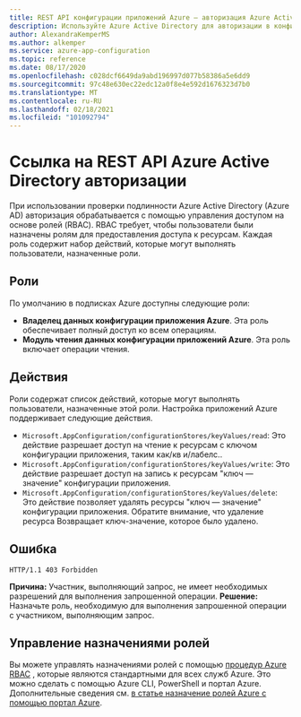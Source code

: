 ```yaml
---
title: REST API конфигурации приложений Azure — авторизация Azure Active Directory
description: Используйте Azure Active Directory для авторизации в конфигурации приложения Azure с помощью REST API
author: AlexandraKemperMS
ms.author: alkemper
ms.service: azure-app-configuration
ms.topic: reference
ms.date: 08/17/2020
ms.openlocfilehash: c028dcf6649da9abd196997d077b58386a5e6dd9
ms.sourcegitcommit: 97c48e630ec22edc12a0f8e4e592d1676323d7b0
ms.translationtype: MT
ms.contentlocale: ru-RU
ms.lasthandoff: 02/18/2021
ms.locfileid: "101092794"
---
```

# <a name="azure-active-directory-authorization---rest-api-reference"></a>Ссылка на REST API Azure Active Directory авторизации

При использовании проверки подлинности Azure Active Directory (Azure AD) авторизация обрабатывается с помощью управления доступом на основе ролей (RBAC). RBAC требует, чтобы пользователи были назначены ролям для предоставления доступа к ресурсам. Каждая роль содержит набор действий, которые могут выполнять пользователи, назначенные роли.

## <a name="roles"></a>Роли

По умолчанию в подписках Azure доступны следующие роли:

- **Владелец данных конфигурации приложения Azure**. Эта роль обеспечивает полный доступ ко всем операциям.
- **Модуль чтения данных конфигурации приложений Azure**. Эта роль включает операции чтения.

## <a name="actions"></a>Действия

Роли содержат список действий, которые могут выполнять пользователи, назначенные этой роли. Настройка приложений Azure поддерживает следующие действия.

- `Microsoft.AppConfiguration/configurationStores/keyValues/read`: Это действие разрешает доступ на чтение к ресурсам с ключом конфигурации приложения, таким как/кв и/лабелс..
- `Microsoft.AppConfiguration/configurationStores/keyValues/write`: Это действие разрешает доступ на запись к ресурсам "ключ — значение" конфигурации приложения.
- `Microsoft.AppConfiguration/configurationStores/keyValues/delete`: Это действие позволяет удалять ресурсы "ключ — значение" конфигурации приложения. Обратите внимание, что удаление ресурса Возвращает ключ-значение, которое было удалено.

## <a name="error"></a>Ошибка

```http
HTTP/1.1 403 Forbidden
```

**Причина:** Участник, выполняющий запрос, не имеет необходимых разрешений для выполнения запрошенной операции.
**Решение:** Назначьте роль, необходимую для выполнения запрошенной операции с участником, выполняющим запрос.

## <a name="managing-role-assignments"></a>Управление назначениями ролей

Вы можете управлять назначениями ролей с помощью [процедур Azure RBAC](../role-based-access-control/overview.md) , которые являются стандартными для всех служб Azure. Это можно сделать с помощью Azure CLI, PowerShell и портал Azure. Дополнительные сведения см. [в статье назначение ролей Azure с помощью портал Azure](../role-based-access-control/role-assignments-portal.md).